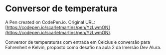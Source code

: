 # Conversor de temperatura

A Pen created on CodePen.io. Original URL: [https://codepen.io/scarletmartins/pen/YzLwmON](https://codepen.io/scarletmartins/pen/YzLwmON).

Conversor de temperaturas com entrada em Celcius e conversão para Fahrenheit e Kelvin, proposto como desafio na aula 2 da Imersão Dev Alura.